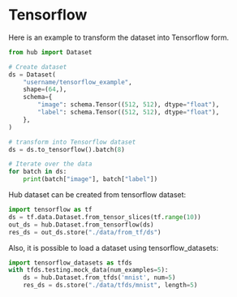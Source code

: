 # Tensorflow

Here is an example to transform the dataset into Tensorflow form.

```python
from hub import Dataset

# Create dataset
ds = Dataset(
    "username/tensorflow_example",
    shape=(64,),
    schema={
        "image": schema.Tensor((512, 512), dtype="float"),
        "label": schema.Tensor((512, 512), dtype="float"),
    },
)

# transform into Tensorflow dataset
ds = ds.to_tensorflow().batch(8)

# Iterate over the data
for batch in ds:
    print(batch["image"], batch["label"])
```

Hub dataset can be created from tensorflow dataset:

```python
import tensorflow as tf
ds = tf.data.Dataset.from_tensor_slices(tf.range(10))
out_ds = hub.Dataset.from_tensorflow(ds)
res_ds = out_ds.store("./data/from_tf/ds")
```

Also, it is possible to load a dataset using tensorflow_datasets:

```python
import tensorflow_datasets as tfds
with tfds.testing.mock_data(num_examples=5):
    ds = hub.Dataset.from_tfds('mnist', num=5)
    res_ds = ds.store("./data/tfds/mnist", length=5)
```


